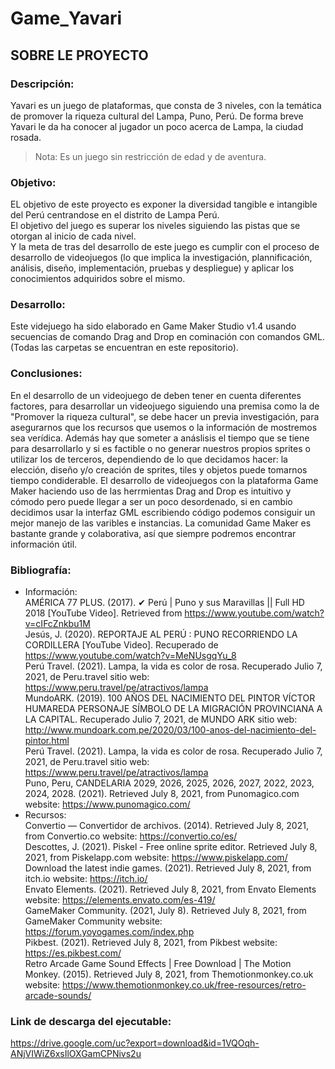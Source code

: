 # Game_Yavari
## SOBRE LE PROYECTO 
### Descripción: <br />
Yavari es un juego de plataformas, que consta de 3 niveles, con la temática de promover la riqueza cultural del Lampa, Puno, Perú. De forma breve Yavari le da ha conocer al jugador un poco acerca de Lampa, la ciudad rosada. <br />
> Nota: Es un juego sin restricción de edad y de aventura.<br />
### Objetivo: <br />
EL objetivo de este proyecto es exponer la diversidad tangible e intangible del Perú centrandose en el distrito de Lampa Perú. <br />
El objetivo del juego es superar los niveles siguiendo las pistas que se otorgan al inicio de cada nivel. <br />
Y la meta de tras del desarrollo de este juego es cumplir con el proceso de desarrollo de videojuegos (lo que implica la investigación, plannificación, análisis, diseño, implementación, pruebas y despliegue) y aplicar los conocimientos adquiridos sobre el mismo.  <br />
### Desarrollo: <br />
Este videjuego ha sido elaborado en Game Maker Studio v1.4 usando secuencias de comando Drag and Drop en cominación con comandos GML. (Todas las carpetas se encuentran en este repositorio).<br />
### Conclusiones:<br />
En el desarrollo de un videojuego de deben tener en cuenta diferentes factores, para desarrollar un videojuego siguiendo una premisa como la de "Promover la riqueza cultural", se debe hacer un previa investigación, para asegurarnos que los recursos que usemos o la información de mostremos sea verídica. Además hay que someter a anáslisis el tiempo que se tiene para desarrollarlo y si es factible o no generar nuestros propios sprites o utilizar los de terceros, dependiendo de lo que decidamos hacer: la elección, diseño y/o creación de sprites, tiles y objetos puede tomarnos tiempo condiderable. El desarrollo de videojuegos con la plataforma Game Maker haciendo uso de las herrmientas Drag and Drop es intuitivo y cómodo pero puede llegar a ser un poco desordenado, si en cambio decidimos usar la interfaz GML escribiendo código podemos consiguir un mejor manejo de las varibles e instancias. La comunidad Game Maker es bastante grande y colaborativa, así que siempre podremos encontrar información útil. <br />
### Bibliografía: 
  - Información:<br />
   AMÉRICA 77 PLUS. (2017). ✔ Perú | Puno y sus Maravillas || Full HD 2018 [YouTube Video]. Retrieved from https://www.youtube.com/watch?v=cIFcZnkbu1M <br />
   Jesús, J. (2020). REPORTAJE AL PERÚ : PUNO RECORRIENDO LA CORDILLERA [YouTube Video]. Recuperado de https://www.youtube.com/watch?v=MeNUsgqYu_8 <br />
   Perú Travel. (2021). Lampa, la vida es color de rosa. Recuperado Julio 7, 2021, de Peru.travel sitio web: https://www.peru.travel/pe/atractivos/lampa <br />
   MundoARK. (2019). 100 AÑOS DEL NACIMIENTO DEL PINTOR VÍCTOR HUMAREDA PERSONAJE SÍMBOLO DE LA MIGRACIÓN PROVINCIANA A LA CAPITAL. Recuperado Julio 7, 2021, de MUNDO ARK sitio web: http://www.mundoark.com.pe/2020/03/100-anos-del-nacimiento-del-pintor.html <br />
   Perú Travel. (2021). Lampa, la vida es color de rosa. Recuperado Julio 7, 2021, de Peru.travel sitio web: https://www.peru.travel/pe/atractivos/lampa<br />
   Puno, Peru, CANDELARIA 2029, 2026, 2025, 2026, 2027, 2022, 2023, 2024, 2028. (2021). Retrieved July 8, 2021, from Punomagico.com website: https://www.punomagico.com/<br />
  - Recursos: <br />
   Convertio — Convertidor de archivos. (2014). Retrieved July 8, 2021, from Convertio.co website: https://convertio.co/es/<br />
   Descottes, J. (2021). Piskel - Free online sprite editor. Retrieved July 8, 2021, from Piskelapp.com website: https://www.piskelapp.com/<br />
   Download the latest indie games. (2021). Retrieved July 8, 2021, from itch.io website: https://itch.io/<br />
   Envato Elements. (2021). Retrieved July 8, 2021, from Envato Elements website: https://elements.envato.com/es-419/<br />
   GameMaker Community. (2021, July 8). Retrieved July 8, 2021, from GameMaker Community website: https://forum.yoyogames.com/index.php<br />
   Pikbest. (2021). Retrieved July 8, 2021, from Pikbest website: https://es.pikbest.com/<br />
   Retro Arcade Game Sound Effects | Free Download | The Motion Monkey. (2015). Retrieved July 8, 2021, from Themotionmonkey.co.uk website: https://www.themotionmonkey.co.uk/free-resources/retro-arcade-sounds/<br />
### Link de descarga del ejecutable: <br />
https://drive.google.com/uc?export=download&id=1VQOqh-ANjVIWiZ6xsIlOXGamCPNivs2u

